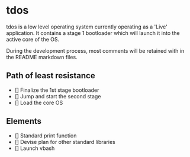 # tdos
tdos is a low level operating system currently operating as a 'Live' 
application. It contains a stage 1 bootloader which will launch it into
the active core of the OS.

During the development process, most comments will be retained with in the README
markdown files. 

## Path of least resistance
* [] Finalize the 1st stage bootloader
* [] Jump and start the second stage
* [] Load the core OS

## Elements
* [] Standard print function
* [] Devise plan for other standard libraries
* [] Launch vbash

